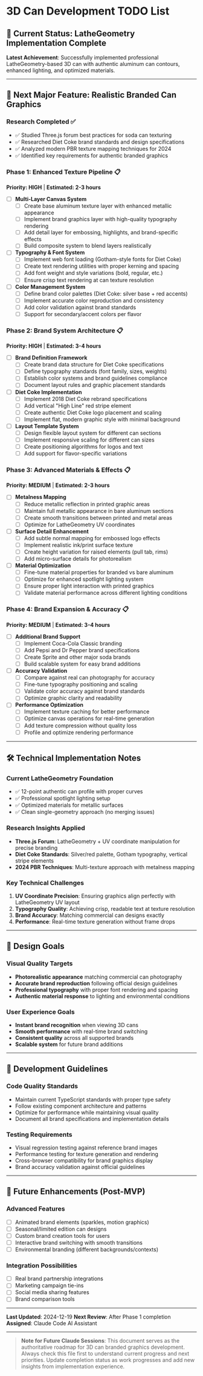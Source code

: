 # 3D Can Development TODO List

## 🎯 Current Status: LatheGeometry Implementation Complete
**Latest Achievement**: Successfully implemented professional LatheGeometry-based 3D can with authentic aluminum can contours, enhanced lighting, and optimized materials.

---

## 🚀 Next Major Feature: Realistic Branded Can Graphics

### **Research Completed** ✅
- ✅ Studied Three.js forum best practices for soda can texturing
- ✅ Researched Diet Coke brand standards and design specifications
- ✅ Analyzed modern PBR texture mapping techniques for 2024
- ✅ Identified key requirements for authentic branded graphics

### **Phase 1: Enhanced Texture Pipeline** 📋
**Priority: HIGH** | **Estimated: 2-3 hours**

- [ ] **Multi-Layer Canvas System**
  - [ ] Create base aluminum texture layer with enhanced metallic appearance
  - [ ] Implement brand graphics layer with high-quality typography rendering
  - [ ] Add detail layer for embossing, highlights, and brand-specific effects
  - [ ] Build composite system to blend layers realistically

- [ ] **Typography & Font System**
  - [ ] Implement web font loading (Gotham-style fonts for Diet Coke)
  - [ ] Create text rendering utilities with proper kerning and spacing
  - [ ] Add font weight and style variations (bold, regular, etc.)
  - [ ] Ensure crisp text rendering at can texture resolution

- [ ] **Color Management System**
  - [ ] Define brand color palettes (Diet Coke: silver base + red accents)
  - [ ] Implement accurate color reproduction and consistency
  - [ ] Add color validation against brand standards
  - [ ] Support for secondary/accent colors per flavor

### **Phase 2: Brand System Architecture** 📋
**Priority: HIGH** | **Estimated: 3-4 hours**

- [ ] **Brand Definition Framework**
  - [ ] Create brand data structure for Diet Coke specifications
  - [ ] Define typography standards (font family, sizes, weights)
  - [ ] Establish color systems and brand guidelines compliance
  - [ ] Document layout rules and graphic placement standards

- [ ] **Diet Coke Implementation**
  - [ ] Implement 2018 Diet Coke rebrand specifications
  - [ ] Add vertical "High Line" red stripe element
  - [ ] Create authentic Diet Coke logo placement and scaling
  - [ ] Implement flat, modern graphic style with minimal background

- [ ] **Layout Template System**
  - [ ] Design flexible layout system for different can sections
  - [ ] Implement responsive scaling for different can sizes
  - [ ] Create positioning algorithms for logos and text
  - [ ] Add support for flavor-specific variations

### **Phase 3: Advanced Materials & Effects** 📋
**Priority: MEDIUM** | **Estimated: 2-3 hours**

- [ ] **Metalness Mapping**
  - [ ] Reduce metallic reflection in printed graphic areas
  - [ ] Maintain full metallic appearance in bare aluminum sections
  - [ ] Create smooth transitions between printed and metal areas
  - [ ] Optimize for LatheGeometry UV coordinates

- [ ] **Surface Detail Enhancement**
  - [ ] Add subtle normal mapping for embossed logo effects
  - [ ] Implement realistic ink/print surface texture
  - [ ] Create height variation for raised elements (pull tab, rims)
  - [ ] Add micro-surface details for photorealism

- [ ] **Material Optimization**
  - [ ] Fine-tune material properties for branded vs bare aluminum
  - [ ] Optimize for enhanced spotlight lighting system
  - [ ] Ensure proper light interaction with printed graphics
  - [ ] Validate material performance across different lighting conditions

### **Phase 4: Brand Expansion & Accuracy** 📋
**Priority: MEDIUM** | **Estimated: 3-4 hours**

- [ ] **Additional Brand Support**
  - [ ] Implement Coca-Cola Classic branding
  - [ ] Add Pepsi and Dr Pepper brand specifications
  - [ ] Create Sprite and other major soda brands
  - [ ] Build scalable system for easy brand additions

- [ ] **Accuracy Validation**
  - [ ] Compare against real can photography for accuracy
  - [ ] Fine-tune typography positioning and scaling
  - [ ] Validate color accuracy against brand standards
  - [ ] Optimize graphic clarity and readability

- [ ] **Performance Optimization**
  - [ ] Implement texture caching for better performance
  - [ ] Optimize canvas operations for real-time generation
  - [ ] Add texture compression without quality loss
  - [ ] Profile and optimize rendering performance

---

## 🛠 Technical Implementation Notes

### **Current LatheGeometry Foundation**
- ✅ 12-point authentic can profile with proper curves
- ✅ Professional spotlight lighting setup
- ✅ Optimized materials for metallic surfaces
- ✅ Clean single-geometry approach (no merging issues)

### **Research Insights Applied**
- **Three.js Forum**: LatheGeometry + UV coordinate manipulation for precise branding
- **Diet Coke Standards**: Silver/red palette, Gotham typography, vertical stripe elements
- **2024 PBR Techniques**: Multi-texture approach with metalness mapping

### **Key Technical Challenges**
1. **UV Coordinate Precision**: Ensuring graphics align perfectly with LatheGeometry UV layout
2. **Typography Quality**: Achieving crisp, readable text at texture resolution
3. **Brand Accuracy**: Matching commercial can designs exactly
4. **Performance**: Real-time texture generation without frame drops

---

## 🎨 Design Goals

### **Visual Quality Targets**
- **Photorealistic appearance** matching commercial can photography
- **Accurate brand reproduction** following official design guidelines
- **Professional typography** with proper font rendering and spacing
- **Authentic material response** to lighting and environmental conditions

### **User Experience Goals**
- **Instant brand recognition** when viewing 3D cans
- **Smooth performance** with real-time brand switching
- **Consistent quality** across all supported brands
- **Scalable system** for future brand additions

---

## 📝 Development Guidelines

### **Code Quality Standards**
- Maintain current TypeScript standards with proper type safety
- Follow existing component architecture and patterns
- Optimize for performance while maintaining visual quality
- Document all brand specifications and implementation details

### **Testing Requirements**
- Visual regression testing against reference brand images
- Performance testing for texture generation and rendering
- Cross-browser compatibility for brand graphics display
- Brand accuracy validation against official guidelines

---

## 🚢 Future Enhancements (Post-MVP)

### **Advanced Features**
- [ ] Animated brand elements (sparkles, motion graphics)
- [ ] Seasonal/limited edition can designs
- [ ] Custom brand creation tools for users
- [ ] Interactive brand switching with smooth transitions
- [ ] Environmental branding (different backgrounds/contexts)

### **Integration Possibilities**
- [ ] Real brand partnership integrations
- [ ] Marketing campaign tie-ins
- [ ] Social media sharing features
- [ ] Brand comparison tools

---

**Last Updated**: 2024-12-19
**Next Review**: After Phase 1 completion
**Assigned**: Claude Code AI Assistant

---

> **Note for Future Claude Sessions**: This document serves as the authoritative roadmap for 3D can branded graphics development. Always check this file first to understand current progress and next priorities. Update completion status as work progresses and add new insights from implementation experience.